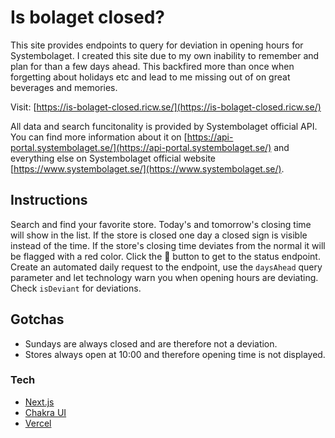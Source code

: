 # Is bolaget closed?

This site provides endpoints to query for deviation in opening hours for Systembolaget. I created this site due to my own inability to remember and plan for than a few days ahead. This backfired more than once when forgetting about holidays etc and lead to me missing out of on great beverages and memories.

Visit: [https://is-bolaget-closed.ricw.se/](https://is-bolaget-closed.ricw.se/)

All data and search funcitonality is provided by Systembolaget official API. You can find more information about it on [https://api-portal.systembolaget.se/](https://api-portal.systembolaget.se/) and everything else on Systembolaget official website [https://www.systembolaget.se/](https://www.systembolaget.se/).

## Instructions

Search and find your favorite store. Today's and tomorrow's closing time will show in the list. If the store is closed one day a closed sign is visible instead of the time. If the store's closing time deviates from the normal it will be flagged with a red color. Click the 🔗 button to get to the status endpoint. Create an automated daily request to the endpoint, use the `daysAhead` query parameter and let technology warn you when opening hours are deviating. Check `isDeviant` for deviations.

## Gotchas

- Sundays are always closed and are therefore not a deviation.
- Stores always open at 10:00 and therefore opening time is not displayed.

### Tech

- [Next.js](https://nextjs.org/)
- [Chakra UI](https://chakra-ui.com/)
- [Vercel](https://vercel.com/)

